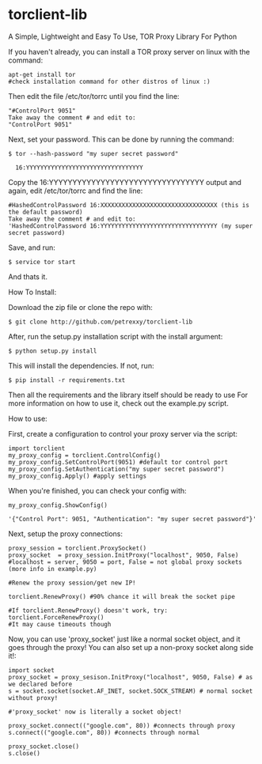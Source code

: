 # torclient-lib
A Simple, Lightweight and Easy To Use, TOR Proxy Library For Python

If you haven't already, you can install a TOR proxy server on linux with the command:
   
    apt-get install tor
    #check installation command for other distros of linux :)

Then edit the file /etc/tor/torrc until you find the line:
    
    "#ControlPort 9051"
    Take away the comment # and edit to:
    "ControlPort 9051"
    
Next, set your password. This can be done by running the command:

    $ tor --hash-password "my super secret password"
      
      16:YYYYYYYYYYYYYYYYYYYYYYYYYYYYYYYYY
     
Copy the 16:YYYYYYYYYYYYYYYYYYYYYYYYYYYYYYYYY output and again, edit /etc/tor/torrc and find the line:

    #HashedControlPassword 16:XXXXXXXXXXXXXXXXXXXXXXXXXXXXXXXXX (this is the default password)
    Take away the comment # and edit to:
    'HashedControlPassword 16:YYYYYYYYYYYYYYYYYYYYYYYYYYYYYYYYY (my super secret password)
    
Save, and run:

    $ service tor start

And thats it.


    
How To Install:

Download the zip file or clone the repo with:

    $ git clone http://github.com/petrexxy/torclient-lib

After, run the setup.py installation script with the install argument:

    $ python setup.py install
    
This will install the dependencies. If not, run:
 
    $ pip install -r requirements.txt
    
Then all the requirements and the library itself should be ready to use
For more information on how to use it, check out the example.py script.

How to use:

First, create a configuration to control your proxy server via the script:

    import torclient
    my_proxy_config = torclient.ControlConfig()
    my_proxy_config.SetControlPort(9051) #default tor control port
    my_proxy_config.SetAuthentication("my super secret password")
    my_proxy_config.Apply() #apply settings
    
When you're finished, you can check your config with:

    my_proxy_config.ShowConfig()
    
    '{"Control Port": 9051, "Authentication": "my super secret password"}'
    
Next, setup the proxy connections:

    proxy_session = torclient.ProxySocket()
    proxy_socket  = proxy_session.InitProxy("localhost", 9050, False) #localhost = server, 9050 = port, False = not global proxy sockets (more info in example.py)
    
    #Renew the proxy session/get new IP!
    
    torclient.RenewProxy() #90% chance it will break the socket pipe
    
    #If torclient.RenewProxy() doesn't work, try:
    torclient.ForceRenewProxy() 
    #It may cause timeouts though

Now, you can use 'proxy_socket' just like a normal socket object, and it goes through the proxy! You can also set up a non-proxy socket along side it!:

    import socket
    proxy_socket = proxy_sesison.InitProxy("localhost", 9050, False) # as we declared before
    s = socket.socket(socket.AF_INET, socket.SOCK_STREAM) # normal socket without proxy!
    
    #'proxy_socket' now is literally a socket object!
    
    proxy_socket.connect(("google.com", 80)) #connects through proxy
    s.connect(("google.com", 80)) #connects through normal
    
    proxy_socket.close()
    s.close()

